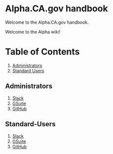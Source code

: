 # Alpha.CA.gov handbook

Welcome to the Alpha.CA.gov handbook.

Welcome to the Alpha wiki!

# Table of Contents
1. [Administrators](#Administrators)
2. [Standard Users](#Standard-Users)


## Administrators
1. [Slack](https://github.com/cagov/Alpha/wiki/SLACK)
2. [GSuite](https://github.com/cagov/Alpha/wiki/GSuite)
3. [GitHub](https://github.com/cagov/Alpha/wiki/GitHub)

## Standard-Users
1. [Slack](https://github.com/cagov/Alpha/wiki/SLACK-USERS)
2. [GSuite](https://github.com/cagov/Alpha/wiki/GSuite-USERS)
3. [GitHub](https://github.com/cagov/Alpha/wiki/GitHub-USERS)
